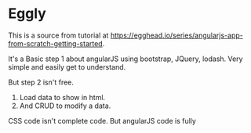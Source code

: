 # Eggly

This is a source from tutorial at https://egghead.io/series/angularjs-app-from-scratch-getting-started.

It's a Basic step 1 about angularJS using bootstrap, JQuery, lodash. 
Very simple and easily get to understand.

But step 2 isn't free.

1. Load data to show in html.
2. And CRUD to modify a data.


CSS code isn't complete code. But angularJS code is fully 
